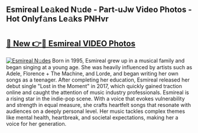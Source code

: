 ## Esmireal Le𝚊ked N𝚞de - Part-uJw Video Photos - Hot Onlyf𝚊ns Le𝚊ks PNHvr

# <h2><a href="http://ab40307.deff.icu/?id=Esmireal">🔗 New 👉🔴 Esmireal VIDEO Photos</a></h2>

[![Esmireal N𝚞des](https://i.imgur.com/rIISA9y.gif)](http://ab40307.deff.icu/?id=Esmireal)
Born in 1995, Esmireal grew up in a musical family and began singing at a young age. She was heavily influenced by artists such as Adele, Florence + The Machine, and Lorde, and began writing her own songs as a teenager. After completing her education, Esmireal released her debut single "Lost in the Moment" in 2017, which quickly gained traction online and caught the attention of music industry professionals. Esmireal is a rising star in the indie-pop scene. With a voice that evokes vulnerability and strength in equal measure, she crafts heartfelt songs that resonate with audiences on a deeply personal level. Her music tackles complex themes like mental health, heartbreak, and societal expectations, making her a voice for her generation.
